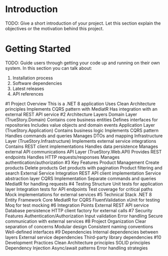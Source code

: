 # Introduction 
TODO: Give a short introduction of your project. Let this section explain the objectives or the motivation behind this project. 

# Getting Started
TODO: Guide users through getting your code up and running on their own system. In this section you can talk about:
1.	Installation process
2.	Software dependencies
3.	Latest releases
4.	API references

#1 Project Overview
This is a .NET 8  application
Uses Clean Architecture principles
Implements CQRS pattern with MediatR
Has integration with an external REST API service
#2 Architecture Layers
Domain Layer (TrueStory.Domain)
Contains core business entities
Defines interfaces for repositories
Includes value objects and domain events
Application Layer (TrueStory.Application)
Contains business logic
Implements CQRS pattern
Handles commands and queries
Manages DTOs and mapping
Infrastructure Layer (TrueStory.Infrastructure)
Implements external service integrations
Contains REST client implementations
Handles data persistence
Manages external API communications
API Layer (TrueStory.Web.API)
Provides REST endpoints
Handles HTTP requests/responses
Manages authentication/authorization
#3 Key Features
Product Management
Create products
Delete products
Get products with pagination
Product filtering and search
External Service Integration
REST API client implementation
Service abstraction layer
CQRS Implementation
Separate commands and queries
MediatR for handling requests
#4 Testing Structure
Unit tests for application layer
Integration tests for API endpoints
Test coverage for critical paths
Mock implementations for external services
#5 Technical Stack
.NET 8
Entity Framework Core
MediatR for CQRS
FluentValidation
xUnit for testing
Moq for test mocking
#6 Integration Points
External REST API service
Database persistence
HTTP client factory for external calls
#7 Security Features
Authentication/Authorization
Input validation
Error handling
Secure communication with external services
#8 Project Organization
Clear separation of concerns
Modular design
Consistent naming conventions
Well-defined interfaces
#9 Dependencies
Internal dependencies between layers
External service dependencies
Third-party library dependencies
#10 Development Practices
Clean Architecture principles
SOLID principles
Dependency Injection
Async/await patterns
Error handling strategies
